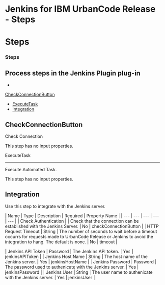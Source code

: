 
Jenkins for IBM UrbanCode Release - Steps
=========================================

# Steps


### Steps



Process steps in the Jenkins Plugin plug-in
-------------------------------------------

*
[CheckConnectionButton](#checkconnectionbutton)
* [ExecuteTask](#executetask)
* [Integration](#integration)



CheckConnectionButton
---------------------

Check Connection

This step has no input properties.

ExecuteTask

-----------

Execute Automated Task.

This step has no input properties.

Integration
-----------

Use this step to
integrate with the Jenkins server.


| Name | Type | Description | Required | Property Name |
| --- | --- | --- | ---
| --- |
| Check Authentication |  | Check that the connection can be established with the Jenkins Server. | No |
checkConnectionButton |
| HTTP Request Timeout | String | The number of seconds to wait before a timeout occurrs for
requests made to UrbanCode Release or Jenkins to avoid the integration to hang. The default is none.
| No | timeout |

| Jenkins API Token | Password | The Jenkins API token. | Yes | jenkinsAPIToken |
| Jenkins Host Name | String | The
host name of the Jenkins server. | Yes | jenkinsHostName |
| Jenkins Password | Password | The password used to
authenicate with the Jenkins server. | Yes | jenkinsPassword |
| Jenkins User | String | The user name to authenicate
with the Jenkins server. | Yes | jenkinsUser |


